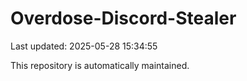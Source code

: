 # Overdose-Discord-Stealer

Last updated: 2025-05-28 15:34:55

This repository is automatically maintained.
